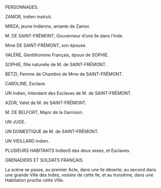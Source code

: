 
PERSONNAGES.

ZAMOR, Indien instruit.

MIRZA, jeune Indienne, amante de Zamor.

M. DE SAINT-FRÉMONT, Gouverneur d’une île dans l’Inde.

Mme DE SAINT-FRÉMONT, son épouse.

VALÈRE, Gentilhomme Français, époux de SOPHIE.

SOPHIE, fille naturelle de M. de SAINT-FRÉMONT.

BETZI, Femme de Chambre de Mme de SAINT-FRÉMONT.

CAROLINE, Esclave.

UN Indien, Intendant des Esclaves de M. de SAINT-FRÉMONT.

AZOR, Valet de M. de SAINT-FRÉMONT.

M. DE BELFORT, Major de la Garnison.

UN JUGE.

UN DOMESTIQUE de M. de SAINT-FRÉMONT.

UN VIEILLARD Indien.

PLUSIEURS HABITANTS IndienS des deux sexes, et Esclaves.

GRENADIERS ET SOLDATS FRANÇAIS.


La scène se passe, au premier Acte, dans une île déserte; au second dans une grande Ville des Indes, voisine de cette île, et au troisième, dans une Habitation proche cette Ville.

